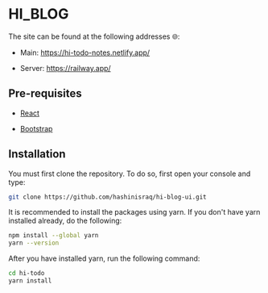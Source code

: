 # HI_BLOG

The site can be found at the following addresses 🌐:

- Main: <https://hi-todo-notes.netlify.app/>

- Server: <https://railway.app/>

## Pre-requisites

- [React](https://reactjs.org/)

- [Bootstrap](https://react-bootstrap.github.io/)

## Installation

You must first clone the repository. To do so, first open your console and type:

```bash
git clone https://github.com/hashinisraq/hi-blog-ui.git
```

It is recommended to install the packages using yarn.
If you don't have yarn installed already, do the following:

```bash
npm install --global yarn
yarn --version
```

After you have installed yarn, run the following command:

```bash
cd hi-todo
yarn install
```
